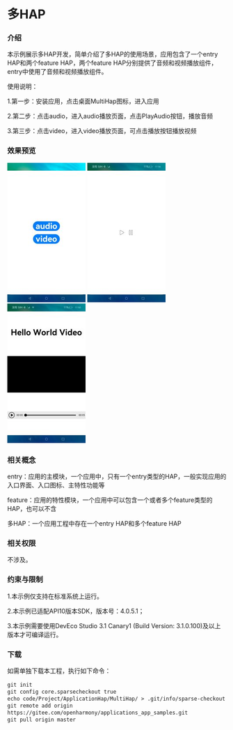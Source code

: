 # 多HAP

### 介绍

本示例展示多HAP开发，简单介绍了多HAP的使用场景，应用包含了一个entry HAP和两个feature HAP，两个feature HAP分别提供了音频和视频播放组件，entry中使用了音频和视频播放组件。

使用说明：

1.第一步：安装应用，点击桌面MultiHap图标，进入应用

2.第二步：点击audio，进入audio播放页面，点击PlayAudio按钮，播放音频

3.第三步：点击video，进入video播放页面，可点击播放按钮播放视频

### 效果预览

![](screenshots/device/home.jpg)
![](screenshots/device/audio.jpg)
![](screenshots/device/video.jpg)

### 相关概念

entry：应用的主模块，一个应用中，只有一个entry类型的HAP，一般实现应用的入口界面、入口图标、主特性功能等

feature：应用的特性模块，一个应用中可以包含一个或者多个feature类型的HAP，也可以不含

多HAP：一个应用工程中存在一个entry HAP和多个feature HAP

### 相关权限

不涉及。

### 约束与限制

1.本示例仅支持在标准系统上运行。

2.本示例已适配API10版本SDK，版本号：4.0.5.1；

3.本示例需要使用DevEco Studio 3.1 Canary1 (Build Version: 3.1.0.100)及以上版本才可编译运行。

### 下载

如需单独下载本工程，执行如下命令：

````
git init
git config core.sparsecheckout true
echo code/Project/ApplicationHap/MultiHap/ > .git/info/sparse-checkout
git remote add origin https://gitee.com/openharmony/applications_app_samples.git
git pull origin master
````